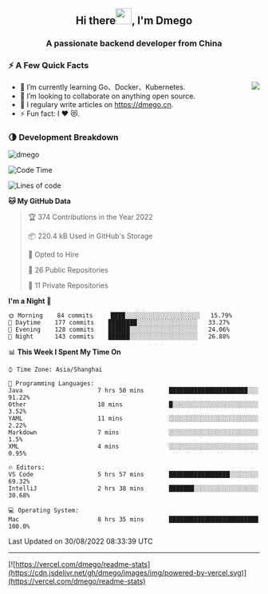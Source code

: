 <h2 align="center">Hi there<img src="https://cdn.jsdelivr.net/gh/dmego/images/img/Hi.gif" height="32" />, I'm Dmego </h2>
<h3 align="center">A passionate backend developer from China</h3>

### ⚡️ A Few Quick Facts

<img align="right" src="https://readme-stats-dmego.vercel.app/api?username=dmego&show_icons=true&icon_color=1573B3&hide_title=true&text_color=718096&bg_color=00000000&hide_border=true"/>

<ul>
    <li> 🌱 I’m currently learning Go、Docker、Kubernetes.</li>
    <li> 👯 I’m looking to collaborate on anything open source.</li>
    <li> 📝 I regulary write articles on <a href="https://dmego.cn">https://dmego.cn</a>.</li>
    <li> ⚡ Fun fact: I ❤️ 😻.</li>
</ul>

### 🌗 Development Breakdown

<img src="https://komarev.com/ghpvc/?username=dmego" alt="dmego" />

<!--START_SECTION:waka-->
![Code Time](http://img.shields.io/badge/Code%20Time-1%2C711%20hrs%205%20mins-blue)

![Lines of code](https://img.shields.io/badge/From%20Hello%20World%20I%27ve%20Written-237%20Thousand%20lines%20of%20code-blue)

**🐱 My GitHub Data** 

> 🏆 374 Contributions in the Year 2022
 > 
> 📦 220.4 kB Used in GitHub's Storage 
 > 
> 💼 Opted to Hire
 > 
> 📜 26 Public Repositories 
 > 
> 🔑 11 Private Repositories  
 > 
**I'm a Night 🦉** 

```text
🌞 Morning    84 commits     ████░░░░░░░░░░░░░░░░░░░░░   15.79% 
🌆 Daytime    177 commits    ████████░░░░░░░░░░░░░░░░░   33.27% 
🌃 Evening    128 commits    ██████░░░░░░░░░░░░░░░░░░░   24.06% 
🌙 Night      143 commits    ██████░░░░░░░░░░░░░░░░░░░   26.88%

```


📊 **This Week I Spent My Time On** 

```text
⌚︎ Time Zone: Asia/Shanghai

💬 Programming Languages: 
Java                     7 hrs 50 mins       ██████████████████████░░░   91.22% 
Other                    18 mins             █░░░░░░░░░░░░░░░░░░░░░░░░   3.52% 
YAML                     11 mins             ░░░░░░░░░░░░░░░░░░░░░░░░░   2.22% 
Markdown                 7 mins              ░░░░░░░░░░░░░░░░░░░░░░░░░   1.5% 
XML                      4 mins              ░░░░░░░░░░░░░░░░░░░░░░░░░   0.95%

🔥 Editors: 
VS Code                  5 hrs 57 mins       █████████████████░░░░░░░░   69.32% 
IntelliJ                 2 hrs 38 mins       ███████░░░░░░░░░░░░░░░░░░   30.68%

💻 Operating System: 
Mac                      8 hrs 35 mins       █████████████████████████   100.0%

```


 Last Updated on 30/08/2022 08:33:39 UTC
<!--END_SECTION:waka-->

---

[![https://vercel.com/dmego/readme-stats](https://cdn.jsdelivr.net/gh/dmego/images/img/powered-by-vercel.svg)](https://vercel.com/dmego/readme-stats)

